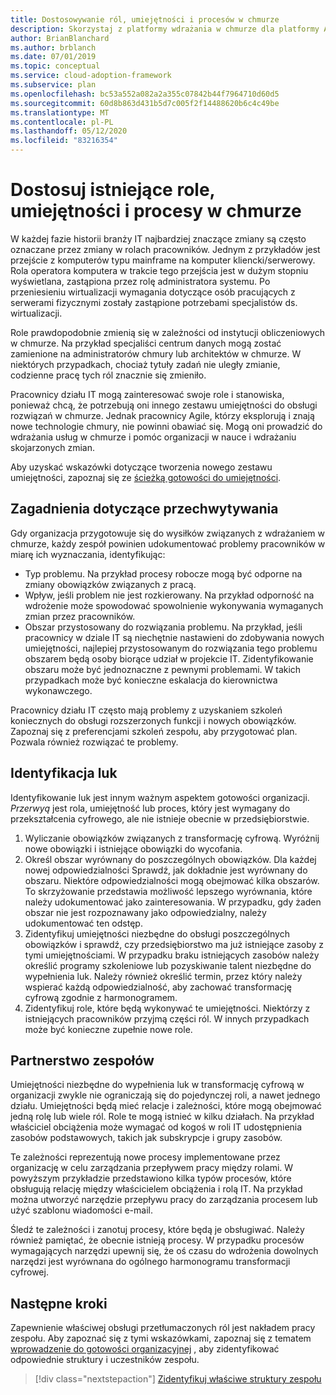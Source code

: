 ```yaml
---
title: Dostosowywanie ról, umiejętności i procesów w chmurze
description: Skorzystaj z platformy wdrażania w chmurze dla platformy Azure, aby dowiedzieć się, jak dostosować istniejące role, umiejętności i procesy, ponieważ organizacja przeniesie zmiany do chmury obliczeniowej.
author: BrianBlanchard
ms.author: brblanch
ms.date: 07/01/2019
ms.topic: conceptual
ms.service: cloud-adoption-framework
ms.subservice: plan
ms.openlocfilehash: bc53a552a082a2a355c07842b44f7964710d60d5
ms.sourcegitcommit: 60d8b863d431b5d7c005f2f14488620b6c4c49be
ms.translationtype: MT
ms.contentlocale: pl-PL
ms.lasthandoff: 05/12/2020
ms.locfileid: "83216354"
---
```

# <a name="adapt-existing-roles-skills-and-processes-for-the-cloud"></a>Dostosuj istniejące role, umiejętności i procesy w chmurze

W każdej fazie historii branży IT najbardziej znaczące zmiany są często oznaczane przez zmiany w rolach pracowników. Jednym z przykładów jest przejście z komputerów typu mainframe na komputer kliencki/serwerowy. Rola operatora komputera w trakcie tego przejścia jest w dużym stopniu wyświetlana, zastąpiona przez rolę administratora systemu. Po przeniesieniu wirtualizacji wymagania dotyczące osób pracujących z serwerami fizycznymi zostały zastąpione potrzebami specjalistów ds. wirtualizacji.

Role prawdopodobnie zmienią się w zależności od instytucji obliczeniowych w chmurze. Na przykład specjaliści centrum danych mogą zostać zamienione na administratorów chmury lub architektów w chmurze. W niektórych przypadkach, chociaż tytuły zadań nie uległy zmianie, codzienne pracę tych ról znacznie się zmieniło.

Pracownicy działu IT mogą zainteresować swoje role i stanowiska, ponieważ chcą, że potrzebują oni innego zestawu umiejętności do obsługi rozwiązań w chmurze. Jednak pracownicy Agile, którzy eksplorują i znają nowe technologie chmury, nie powinni obawiać się. Mogą oni prowadzić do wdrażania usług w chmurze i pomóc organizacji w nauce i wdrażaniu skojarzonych zmian.

Aby uzyskać wskazówki dotyczące tworzenia nowego zestawu umiejętności, zapoznaj się ze [ścieżką gotowości do umiejętności](./suggested-skills.md).

## <a name="capture-concerns"></a>Zagadnienia dotyczące przechwytywania

Gdy organizacja przygotowuje się do wysiłków związanych z wdrażaniem w chmurze, każdy zespół powinien udokumentować problemy pracowników w miarę ich wyznaczania, identyfikując:

- Typ problemu. Na przykład procesy robocze mogą być odporne na zmiany obowiązków związanych z pracą.
- Wpływ, jeśli problem nie jest rozkierowany. Na przykład odporność na wdrożenie może spowodować spowolnienie wykonywania wymaganych zmian przez pracowników.
- Obszar przystosowany do rozwiązania problemu. Na przykład, jeśli pracownicy w dziale IT są niechętnie nastawieni do zdobywania nowych umiejętności, najlepiej przystosowanym do rozwiązania tego problemu obszarem będą osoby biorące udział w projekcie IT. Zidentyfikowanie obszaru może być jednoznaczne z pewnymi problemami. W takich przypadkach może być konieczne eskalacja do kierownictwa wykonawczego.

Pracownicy działu IT często mają problemy z uzyskaniem szkoleń koniecznych do obsługi rozszerzonych funkcji i nowych obowiązków. Zapoznaj się z preferencjami szkoleń zespołu, aby przygotować plan. Pozwala również rozwiązać te problemy.

## <a name="identify-gaps"></a>Identyfikacja luk

Identyfikowanie luk jest innym ważnym aspektem gotowości organizacji. _Przerwyą_ jest rola, umiejętność lub proces, który jest wymagany do przekształcenia cyfrowego, ale nie istnieje obecnie w przedsiębiorstwie.

1. Wyliczanie obowiązków związanych z transformację cyfrową. Wyróżnij nowe obowiązki i istniejące obowiązki do wycofania.
1. Określ obszar wyrównany do poszczególnych obowiązków. Dla każdej nowej odpowiedzialności Sprawdź, jak dokładnie jest wyrównany do obszaru. Niektóre odpowiedzialności mogą obejmować kilka obszarów. To skrzyżowanie przedstawia możliwość lepszego wyrównania, które należy udokumentować jako zainteresowania. W przypadku, gdy żaden obszar nie jest rozpoznawany jako odpowiedzialny, należy udokumentować ten odstęp.
1. Zidentyfikuj umiejętności niezbędne do obsługi poszczególnych obowiązków i sprawdź, czy przedsiębiorstwo ma już istniejące zasoby z tymi umiejętnościami. W przypadku braku istniejących zasobów należy określić programy szkoleniowe lub pozyskiwanie talent niezbędne do wypełnienia luk. Należy również określić termin, przez który należy wspierać każdą odpowiedzialność, aby zachować transformację cyfrową zgodnie z harmonogramem.
1. Zidentyfikuj role, które będą wykonywać te umiejętności. Niektórzy z istniejących pracowników przyjmą części ról. W innych przypadkach może być konieczne zupełnie nowe role.

## <a name="partner-across-teams"></a>Partnerstwo zespołów

Umiejętności niezbędne do wypełnienia luk w transformację cyfrową w organizacji zwykle nie ograniczają się do pojedynczej roli, a nawet jednego działu. Umiejętności będą mieć relacje i zależności, które mogą obejmować jedną rolę lub wiele ról. Role te mogą istnieć w kilku działach. Na przykład właściciel obciążenia może wymagać od kogoś w roli IT udostępnienia zasobów podstawowych, takich jak subskrypcje i grupy zasobów.

Te zależności reprezentują nowe procesy implementowane przez organizację w celu zarządzania przepływem pracy między rolami. W powyższym przykładzie przedstawiono kilka typów procesów, które obsługują relację między właścicielem obciążenia i rolą IT. Na przykład można utworzyć narzędzie przepływu pracy do zarządzania procesem lub użyć szablonu wiadomości e-mail.

Śledź te zależności i zanotuj procesy, które będą je obsługiwać. Należy również pamiętać, że obecnie istnieją procesy. W przypadku procesów wymagających narzędzi upewnij się, że oś czasu do wdrożenia dowolnych narzędzi jest wyrównana do ogólnego harmonogramu transformacji cyfrowej.

## <a name="next-steps"></a>Następne kroki

Zapewnienie właściwej obsługi przetłumaczonych ról jest nakładem pracy zespołu. Aby zapoznać się z tymi wskazówkami, zapoznaj się z tematem [wprowadzenie do gotowości organizacyjnej](../organize/index.md) , aby zidentyfikować odpowiednie struktury i uczestników zespołu.

> [!div class="nextstepaction"]
> [Zidentyfikuj właściwe struktury zespołu](../organize/index.md)
